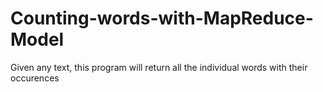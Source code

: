 # Counting-words-with-MapReduce-Model
Given any text, this program will return all the individual words with their occurences
